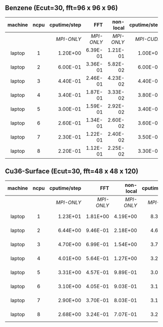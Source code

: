 

## Benzene (Ecut=30, fft=96 x 96 x 96) ##

| **machine** 	| **ncpu** 	| **cputime/step** 	|    **FFT** 	| **non-local** 	| **cputime/step** 	|    **FFT** 	| **non-local** 	|
|:-----------:	|:--------:	|-----------------:	|-----------:	|--------------:	|-----------------:	|-----------:	|--------------:	|
|             	|          	| _MPI-ONLY_       	| _MPI-ONLY_ 	| _MPI-ONLY_    	| _MPI-CUDA_       	| _MPI-CUDA_ 	| _MPI-CUDA_    	|
|    laptop   	|     1    	|         1.20E+00 	|   6.39E-01 	|      1.21E-01 	| 1.00E+00         	| 5.97E-01   	| 4.48E-02      	|
|    laptop   	|     2    	|         6.00E-01 	|   3.36E-01 	|      5.82E-02 	| 6.00E-01         	| 3.60E-01   	| 2.54E-02      	|
|    laptop   	|     3    	|         4.40E-01 	|   2.46E-01 	|      4.23E-02 	| 4.40E-01         	| 2.69E-01   	| 2.14E-02      	|
|    laptop   	|     4    	|         3.40E-01 	|   1.87E-01 	|      3.33E-02 	| 3.80E-01         	| 2.33E-01   	| 1.89E-02      	|
|    laptop   	|     5    	|         3.00E-01 	|   1.59E-01 	|      2.92E-02 	| 3.40E-01         	| 2.08E-01   	| 1.80E-02      	|
|    laptop   	|     6    	|         2.60E-01 	|   1.34E-01 	|      2.60E-02 	| 3.60E-01         	| 2.24E-01   	| 1.90E-02      	|
|    laptop   	|     7    	|         2.30E-01 	|   1.22E-01 	|      2.40E-02 	| 3.50E-01         	| 2.30E-01   	| 1.93E-02      	|
|    laptop   	|     8    	|         2.20E-01 	|   1.12E-01 	|      2.25E-02 	| 3.30E-01         	| 2.16E-01   	| 2.02E-02      	|


## Cu36-Surface (Ecut=30, fft=48 x 48 x 120) ##
| **machine** 	| **ncpu** 	| **cputime/step** 	|    **FFT** 	| **non-local** 	| **cputime/step** 	|    **FFT** 	| **non-local** 	|
|:-----------:	|:--------:	|-----------------:	|-----------:	|--------------:	|-----------------:	|-----------:	|--------------:	|
|             	|          	| _MPI-ONLY_       	| _MPI-ONLY_ 	| _MPI-ONLY_    	| _MPI-CUDA_       	| _MPI-CUDA_ 	| _MPI-CUDA_    	|
|    laptop   	|     1    	|         1.23E+01 	|   1.81E+00 	|      4.19E+00 	| 8.37E+00         	| 1.79E+00   	| 1.99E-01      	|
|    laptop   	|     2    	|         6.44E+00 	|   9.46E-01 	|      2.18E+00 	| 4.69E+00         	| 1.09E+00   	| 1.65E-01      	|
|    laptop   	|     3    	|         4.70E+00 	|   6.99E-01 	|      1.54E+00 	| 3.70E+00         	| 9.69E-01   	| 2.04E-01      	|
|    laptop   	|     4    	|         4.01E+00 	|   5.64E-01 	|      1.27E+00 	| 3.22E+00         	| 9.12E-01   	| 2.02E-01      	|
|    laptop   	|     5    	|         3.31E+00 	|   4.57E-01 	|      9.89E-01 	| 3.06E+00         	| 8.91E-01   	| 2.03E-01      	|
|    laptop   	|     6    	|         3.10E+00 	|   4.05E-01 	|      9.03E-01 	| 3.12E+00         	| 9.90E-01   	| 2.53E-01      	|
|    laptop   	|     7    	|         2.90E+00 	|   3.70E-01 	|      8.03E-01 	| 3.16E+00         	| 1.10E+00   	| 2.68E-01      	|
|    laptop   	|     8    	|         2.68E+00 	|   3.24E-01 	|      7.07E-01 	| 3.26E+00         	| 1.15E+00   	| 2.61E-01      	|
